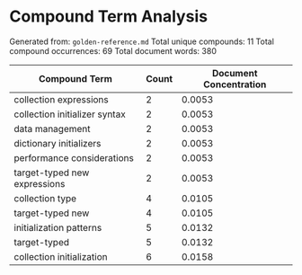 # Compound Term Analysis

Generated from: `golden-reference.md`
Total unique compounds: 11
Total compound occurrences: 69
Total document words: 380

| Compound Term | Count | Document Concentration |
|---------------|-------|------------------------|
| collection expressions | 2 | 0.0053 |
| collection initializer syntax | 2 | 0.0053 |
| data management | 2 | 0.0053 |
| dictionary initializers | 2 | 0.0053 |
| performance considerations | 2 | 0.0053 |
| target-typed new expressions | 2 | 0.0053 |
| collection type | 4 | 0.0105 |
| target-typed new | 4 | 0.0105 |
| initialization patterns | 5 | 0.0132 |
| target-typed | 5 | 0.0132 |
| collection initialization | 6 | 0.0158 |
